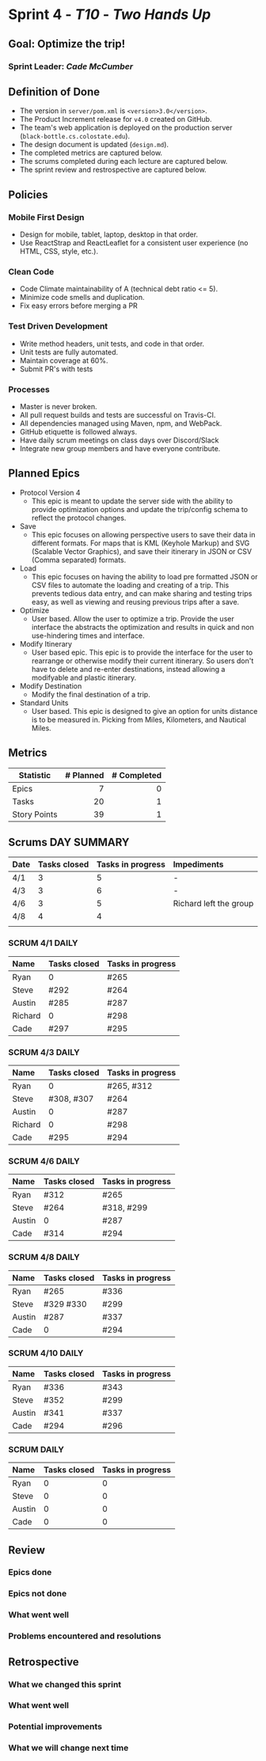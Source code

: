 # Sprint 4 - *T10* - *Two Hands Up*

## Goal: Optimize the trip!
### Sprint Leader: *Cade McCumber*


## Definition of Done

* The version in `server/pom.xml` is `<version>3.0</version>`.
* The Product Increment release for `v4.0` created on GitHub.
* The team's web application is deployed on the production server (`black-bottle.cs.colostate.edu`).
* The design document is updated (`design.md`).
* The completed metrics are captured below.
* The scrums completed during each lecture are captured below.
* The sprint review and restrospective are captured below.


## Policies

### Mobile First Design
* Design for mobile, tablet, laptop, desktop in that order.
* Use ReactStrap and ReactLeaflet for a consistent user experience (no HTML, CSS, style, etc.).

### Clean Code
* Code Climate maintainability of A (technical debt ratio <= 5).
* Minimize code smells and duplication.
* Fix easy errors before merging a PR

### Test Driven Development
* Write method headers, unit tests, and code in that order.
* Unit tests are fully automated.
* Maintain coverage at 60%.
* Submit PR's with tests

### Processes
* Master is never broken. 
* All pull request builds and tests are successful on Travis-CI.
* All dependencies managed using Maven, npm, and WebPack.
* GitHub etiquette is followed always.
* Have daily scrum meetings on class days over Discord/Slack
* Integrate new group members and have everyone contribute.


## Planned Epics
* Protocol Version 4 
    - This epic is meant to update the server side with the ability to provide optimization
    options and update the trip/config schema to reflect the protocol changes.
* Save
    - This epic focuses on allowing perspective users to save their data in different formats. 
    For maps that is KML (Keyhole Markup) and SVG (Scalable Vector Graphics), and save their 
    itinerary in JSON or CSV (Comma separated) formats.
* Load 
    - This epic focuses on having the ability to load pre formatted JSON or CSV files to automate
     the loading and creating of a trip. This prevents tedious data entry, and can make sharing 
     and testing trips easy, as well as viewing and reusing previous trips after a save.
* Optimize
    - User based. Allow the user to optimize a trip. Provide the user interface the 
    abstracts the optimization and results in quick and non use-hindering times and interface.
* Modify Itinerary 
    - User based epic. This epic is to provide the interface for the user to rearrange or otherwise
    modify their current itinerary. So users don't have to delete and re-enter destinations, instead 
    allowing a modifyable and plastic itinerary.
* Modify Destination
    - Modify the final destination of a trip.
* Standard Units
    - User based. This epic is designed to give an option for units distance is to be measured in. 
    Picking from Miles, Kilometers, and Nautical Miles.



## Metrics

| Statistic | # Planned | # Completed |
| --- | ---: | ---: |
| Epics | 7 | 0 |
| Tasks |  20   | 1 | 
| Story Points |  39  | 1 | 


## Scrums DAY SUMMARY

| Date | Tasks closed  | Tasks in progress | Impediments |
| :--- | :--- | :--- | :--- |
| 4/1 | 3 | 5 | - | 
| 4/3 | 3 | 6 | - | 
| 4/6 | 3 | 5 | Richard left the group |
| 4/8 | 4 | 4 | |
| | | | |

### SCRUM 4/1 DAILY
| Name | Tasks closed  | Tasks in progress |
| :--- | :--- | :--- |
| Ryan | 0 | #265 |
| Steve | #292 | #264 |
| Austin | #285 | #287 |
| Richard | 0 | #298 |
| Cade | #297 | #295 |

### SCRUM 4/3 DAILY
| Name | Tasks closed  | Tasks in progress |
| :--- | :--- | :--- |
| Ryan | 0 | #265, #312 |
| Steve | #308, #307 | #264 |
| Austin | 0| #287 |
| Richard | 0 | #298 |
| Cade | #295 | #294 |

### SCRUM 4/6 DAILY
| Name | Tasks closed  | Tasks in progress |
| :--- | :--- | :--- |
| Ryan | #312 | #265 |
| Steve | #264 | #318, #299 |
| Austin | 0 | #287 |
| Cade | #314 | #294 |

### SCRUM 4/8 DAILY
| Name | Tasks closed  | Tasks in progress |
| :--- | :--- | :--- |
| Ryan | #265 | #336 |
| Steve | #329 #330 | #299 |
| Austin | #287 | #337 |
| Cade | 0 | #294 |

### SCRUM 4/10 DAILY
| Name | Tasks closed  | Tasks in progress |
| :--- | :--- | :--- |
| Ryan | #336 | #343 |
| Steve | #352 | #299 |
| Austin | #341 | #337 |
| Cade | #294 | #296 |



### SCRUM  DAILY
| Name | Tasks closed  | Tasks in progress |
| :--- | :--- | :--- |
| Ryan | 0 | 0 |
| Steve | 0 | 0 |
| Austin | 0 | 0 |
| Cade | 0 | 0 |




## Review

### Epics done  

### Epics not done 

### What went well

### Problems encountered and resolutions


## Retrospective

### What we changed this sprint

### What went well

### Potential improvements

### What we will change next time
